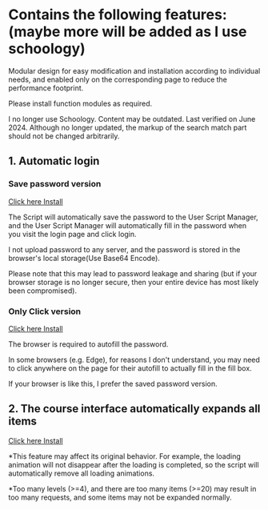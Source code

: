 # Contains the following features: (maybe more will be added as I use schoology)

Modular design for easy modification and installation according to individual needs, and enabled only on the corresponding page to reduce the performance footprint.

Please install function modules as required.

I no longer use Schoology. Content may be outdated. Last verified on June 2024. Although no longer updated, the markup of the search match part should not be changed arbitrarily.

## 1. Automatic login

### Save password version

[Click here Install](https://github.com/wuyilingwei/YigerenUserScript/raw/main/userjs/schoology/Schoology_Auto_login_Spwd.user.js)

The Script will automatically save the password to the User Script Manager, and the User Script Manager will automatically fill in the password when you visit the login page and click login.

I not upload password to any server, and the password is stored in the browser's local storage(Use Base64 Encode).

Please note that this may lead to password leakage and sharing (but if your browser storage is no longer secure, then your entire device has most likely been compromised).

### Only Click version

[Click here Install](https://github.com/wuyilingwei/YigerenUserScript/raw/main/userjs/schoology/Schoology_Auto_login_OCli.user.js)

The browser is required to autofill the password.

In some browsers (e.g. Edge), for reasons I don't understand, you may need to click anywhere on the page for their autofill to actually fill in the fill box.

If your browser is like this, I prefer the saved password version.

## 2. The course interface automatically expands all items

[Click here Install](https://github.com/wuyilingwei/YigerenUserScript/raw/main/userjs/schoology/Schoology_Auto_expand.user.js)

*This feature may affect its original behavior. For example, the loading animation will not disappear after the loading is completed, so the script will automatically remove all loading animations.

*Too many levels (>=4), and there are too many items (>=20) may result in too many requests, and some items may not be expanded normally.
